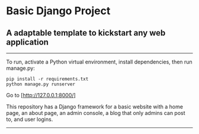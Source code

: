 # Basic Django Project
## A adaptable template to kickstart any web application
----
To run, activate a Python virtual environment, install dependencies, then run manage.py:

```
pip install -r requirements.txt
python manage.py runserver
```

Go to [http://127.0.0.1:8000/]

This repository has a Django framework for a basic website with a home page, an about page, an admin console, a blog that only admins can post to, and user logins.

----
